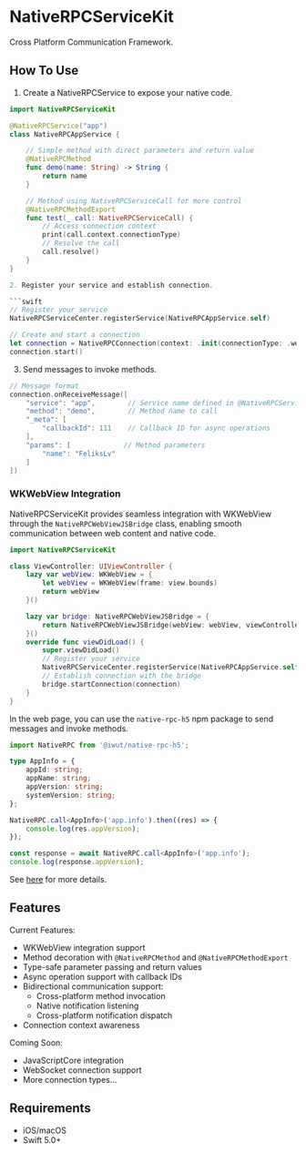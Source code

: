 # NativeRPCServiceKit

Cross Platform Communication Framework.

## How To Use

1. Create a NativeRPCService to expose your native code.

````swift
import NativeRPCServiceKit

@NativeRPCService("app")
class NativeRPCAppService {

    // Simple method with direct parameters and return value
    @NativeRPCMethod
    func demo(name: String) -> String {
        return name
    }

    // Method using NativeRPCServiceCall for more control
    @NativeRPCMethodExport
    func test(_ call: NativeRPCServiceCall) {
        // Access connection context
        print(call.context.connectionType)
        // Resolve the call
        call.resolve()
    }
}

2. Register your service and establish connection.

```swift
// Register your service
NativeRPCServiceCenter.registerService(NativeRPCAppService.self)

// Create and start a connection
let connection = NativeRPCConnection(context: .init(connectionType: .webSocket))
connection.start()
````

3. Send messages to invoke methods.

```swift
// Message format
connection.onReceiveMessage([
    "service": "app",        // Service name defined in @NativeRPCService
    "method": "demo",        // Method name to call
    "_meta": [
        "callbackId": 111    // Callback ID for async operations
    ],
    "params": [             // Method parameters
        "name": "FeliksLv"
    ]
])
```

### WKWebView Integration

NativeRPCServiceKit provides seamless integration with WKWebView through the `NativeRPCWebViewJSBridge` class, enabling smooth communication between web content and native code.

```swift
import NativeRPCServiceKit

class ViewController: UIViewController {
    lazy var webView: WKWebView = {
        let webView = WKWebView(frame: view.bounds)
        return webView
    }()

    lazy var bridge: NativeRPCWebViewJSBridge = {
        return NativeRPCWebViewJSBridge(webView: webView, viewController: self)
    }()
    override func viewDidLoad() {
        super.viewDidLoad()
        // Register your service
        NativeRPCServiceCenter.registerService(NativeRPCAppService.self)
        // Establish connection with the bridge
        bridge.startConnection(connection)
    }
}
```

In the web page, you can use the `native-rpc-h5` npm package to send messages and invoke methods.

```ts
import NativeRPC from '@iwut/native-rpc-h5';

type AppInfo = {
	appId: string;
	appName: string;
	appVersion: string;
	systemVersion: string;
};

NativeRPC.call<AppInfo>('app.info').then((res) => {
	console.log(res.appVersion);
});

const response = await NativeRPC.call<AppInfo>('app.info');
console.log(response.appVersion);
```

See [here](https://github.com/FeliksLv01/native-rpc-h5) for more details.

## Features

Current Features:

-   WKWebView integration support
-   Method decoration with `@NativeRPCMethod` and `@NativeRPCMethodExport`
-   Type-safe parameter passing and return values
-   Async operation support with callback IDs
-   Bidirectional communication support:
    -   Cross-platform method invocation
    -   Native notification listening
    -   Cross-platform notification dispatch
-   Connection context awareness

Coming Soon:

-   JavaScriptCore integration
-   WebSocket connection support
-   More connection types...

## Requirements

-   iOS/macOS
-   Swift 5.0+
